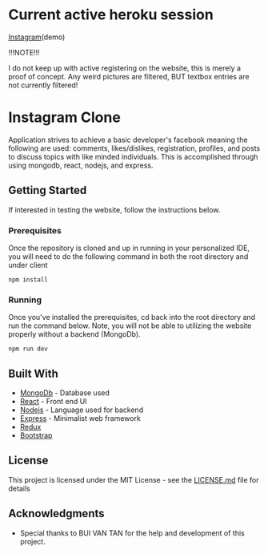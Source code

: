 # Current active heroku session

[Instagram](https://instagram-clone-mernstack.herokuapp.com)(demo)

!!!NOTE!!!

I do not keep up with active registering on the website, this is merely a proof of concept. Any weird pictures are filtered, BUT textbox entries are not currently filtered!

# Instagram Clone

Application strives to achieve a basic developer's facebook meaning the following are used: comments, likes/dislikes, registration, profiles, and posts to discuss topics with like minded individuals. This is accomplished through using mongodb, react, nodejs, and express.

## Getting Started

If interested in testing the website, follow the instructions below.

### Prerequisites

Once the repository is cloned and up in running in your personalized IDE, you will need to do the following command in both the root directory and under client

```
npm install
```

### Running

Once you've installed the prerequisites, cd back into the root directory and run the command below. Note, you will not be able to utilizing the website properly without a backend (MongoDb).

```
npm run dev
```

## Built With

- [MongoDb](https://www.mongodb.com/) - Database used
- [React](https://reactjs.org/) - Front end UI
- [Nodejs](https://nodejs.org/en/) - Language used for backend
- [Express](https://expressjs.com/) - Minimalist web framework
- [Redux](https://redux.js.org/)
- [Bootstrap](https://getbootstrap.com/)

## License

This project is licensed under the MIT License - see the [LICENSE.md](LICENSE.md) file for details

## Acknowledgments

- Special thanks to BUI VAN TAN for the help and development of this project.

